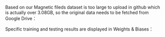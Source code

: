 Based on our Magnetic fileds dataset is too large to upload in github which is actually over 3.08GB, so the original data needs to be fetched from Google Drive：

Specific training and testing results are displayed in Weights & Biases：
